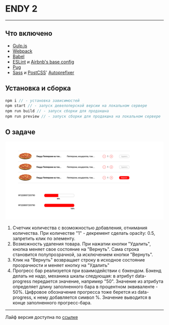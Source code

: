 # ENDY 2

***

## Что включено

- [Gulp.js](https://github.com/gulpjs/gulp)
- [Webpack](https://github.com/webpack/webpack)
- [Babel](https://github.com/babel/babel)
- [ESLint](https://github.com/eslint/eslint) и [Airbnb's base config](https://www.npmjs.com/package/eslint-config-airbnb-base)
- [Pug](https://github.com/pugjs/pug)
- [Sass](http://sass-lang.com) и [PostCSS](https://github.com/postcss/postcss)' [Autoprefixer](https://github.com/postcss/autoprefixer)

## Установка и сборка

```js
npm i // - установка зависимостей
npm start // - запуск девелоперской версии на локальном сервере
npm run build // - запуск сборки для продакшна
npm run preview // - запуск сборки для продакшна на локальном сервере
```

## О задаче

![testovoe](ets/testovoe.jpg)

1. Счетчик количества с возможностью добавления, отнимания количества. При количестве "1" - декремент сделать opacity: 0.5, запретить клик по элементу.
2. Возможность удаления товара. При нажатии кнопки "Удалить", кнопка меняет свое состояние на "Вернуть". Сама строка становится полупрозрачной, за исключением кнопки "Вернуть".
3. Клик на "Вернуть" возвращает строку в исходное состояние прозрачности и меняет кнопку на "Удалить"
4. Прогресс бар реализуется при взаимодействии с бэкендом. Бэкенд делать не надо, механика шкалы следующая: в атрибут data-progress передается значение, например "50". Значение из атрибута определяет длину заполненного бара в процентном эквиваленте - 50%. Цифровое обозначение прогресса тоже берется из data-progress, к нему добавляется символ %. Значение выводится в конце заполненного прогресс-бара.

***
Лайф версия доступна по [ссылке](https://topus009.github.io/endy2/)
